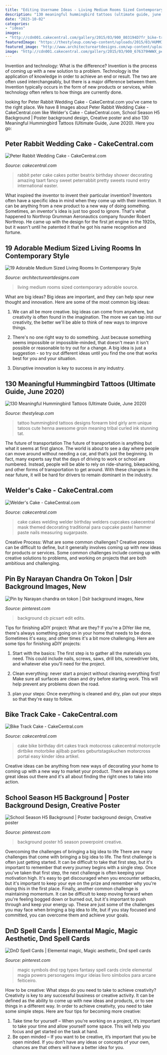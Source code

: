 ```yaml
---
title: "Editing Username Ideas - Living Medium Rooms Sized Contemporary Adorable Source"
description: "130 meaningful hummingbird tattoos (ultimate guide, june 2020)"
date: "2023-10-02"
categories:
- "ideas"
images:
- "http://cdn001.cakecentral.com/gallery/2015/03/900_803194D7fr_bike-track-cake.jpg"
featuredImage: "https://thestyleup.com/wp-content/uploads/2015/03/HUMMINGBIRD-TATTOO-DESIGNS-23.jpg"
featured_image: "http://www.architectureartdesigns.com/wp-content/uploads/2016/05/5-29.jpg"
image: "http://cdn001.cakecentral.com/gallery/2015/03/900_676379HWWX_peter-rabbit-wedding-cake.jpg"
---
```



Invention and technology: What is the difference?
Invention is the process of coming up with a new solution to a problem. Technology is the application of knowledge in order to achieve an end or result. The two are often used interchangeably, but there is a major difference between them. Invention typically occurs in the form of new products or services, while technology often refers to how things are currently done.

	

		
looking for Peter Rabbit Wedding Cake - CakeCentral.com you've came to the right place. We have 8 Images about Peter Rabbit Wedding Cake - CakeCentral.com like Welder&#039;s Cake - CakeCentral.com, School Season H5 Background | Poster background design, Creative poster and also 130 Meaningful Hummingbird Tattoos (Ultimate Guide, June 2020). Here you go:
		
    
## Peter Rabbit Wedding Cake - CakeCentral.com

<img loading=lazy src="http://cdn001.cakecentral.com/gallery/2015/03/900_676379HWWX_peter-rabbit-wedding-cake.jpg" onerror="this.onerror=null;this.src='https://tse3.mm.bing.net/th?id=OIP.s2gV8NiXdGfWkpFjWKt1twHaNJ&amp;pid=15.1';" alt="Peter Rabbit Wedding Cake - CakeCentral.com">

_Source: cakecentral.com_

>rabbit peter cake cakes potter beatrix birthday shower decorating amazing taart fancy sweet peterrabbit pretty sweets round entry international easter. 

	

What inspired the inventor to invent their particular invention?
Inventors often have a specific idea in mind when they come up with their invention. It can be anything from a new product to a new way of doing something. Sometimes, an inventor's idea is just too good to ignore. That's what happened to Northrop Grumman Aeronautics company founder Robert Northrop. He came up with the design for the first jet engine in the 1920s, but it wasn't until he patented it that he got his name recognition and fortune.

    
## 19 Adorable Medium Sized Living Rooms In Contemporary Style

<img loading=lazy src="http://www.architectureartdesigns.com/wp-content/uploads/2016/05/5-29.jpg" onerror="this.onerror=null;this.src='https://tse2.mm.bing.net/th?id=OIP.yd7tL4I5JgcOWKeQCQCUEAHaIO&amp;pid=15.1';" alt="19 Adorable Medium Sized Living Rooms In Contemporary Style">

_Source: architectureartdesigns.com_

>living medium rooms sized contemporary adorable source. 

	

What are big ideas?
Big ideas are important, and they can help spur new thought and innovation. Here are some of the most common big ideas:
1. We can all be more creative. big ideas can come from anywhere, but creativity is often found in the imagination. The more we can tap into our creativity, the better we'll be able to think of new ways to improve things.

2. There's no one right way to do something. Just because something seems impossible or impossible-minded, that doesn't mean it isn't possible or reasonable to try out for a change. A big idea is just a suggestion - so try out different ideas until you find the one that works best for you and your situation.

3. Disruptive innovation is key to success in any industry.

    
## 130 Meaningful Hummingbird Tattoos (Ultimate Guide, June 2020)

<img loading=lazy src="https://thestyleup.com/wp-content/uploads/2015/03/HUMMINGBIRD-TATTOO-DESIGNS-23.jpg" onerror="this.onerror=null;this.src='https://tse4.mm.bing.net/th?id=OIP.-oTIDkL1Q6AgibSNIvKvvgHaJ1&amp;pid=15.1';" alt="130 Meaningful Hummingbird Tattoos (Ultimate Guide, June 2020)">

_Source: thestyleup.com_

>tattoo hummingbird tattoos designs forearm bird girly arm unique tatoos cute henna awesome groin meaning tribal curled ink stunning tat. 

	

The future of transportation
The future of transportation is anything but what it seems at first glance. The world is about to see a day where people can move around without needing a car, and that’s just the beginning. In fact, many experts say that the days of driving to work or school are numbered. Instead, people will be able to rely on ride-sharing, bikepacking, and other forms of transportation to get around. With these changes in the near future, it will be hard for drivers to remain dominant in the industry.

    
## Welder&#039;s Cake - CakeCentral.com

<img loading=lazy src="https://cdn001.cakecentral.com/gallery/2015/03/900_854564Ug8g_welders-cake.jpg" onerror="this.onerror=null;this.src='https://tse2.mm.bing.net/th?id=OIP.0AvJGJeXVPMYzKWmI8bxugHaJ4&amp;pid=15.1';" alt="Welder&#039;s Cake - CakeCentral.com">

_Source: cakecentral.com_

>cake cakes welding welder birthday welders cupcakes cakecentral mask themed decorating traditional para cupcake pastel hammer paste nails measuring sugarpaste. 

	

Creative Process: What are some common challenges?
Creative process can be difficult to define, but it generally involves coming up with new ideas for products or services. Some common challenges include coming up with creative solutions to problems, and working on projects that are both ambitious and challenging.

    
## Pin By Narayan Chandra On Tokon | Dslr Background Images, New

<img loading=lazy src="https://i.pinimg.com/736x/f1/02/dd/f102ddf2493dd0cd48ad1f04147b40f4.jpg" onerror="this.onerror=null;this.src='https://tse3.mm.bing.net/th?id=OIP.nHPh35FwVcKvfcLI8xu2rgAAAA&amp;pid=15.1';" alt="Pin by Narayan chandra on tokon | Dslr background images, New">

_Source: pinterest.com_

>background cb picsart edit edits. 

	

Tips for finishing aDIY project: What are they?
If you're a DIYer like me, there's always something going on in your home that needs to be done. Sometimes it's easy, and other times it's a bit more challenging. Here are some tips for finishing aDIY projects:
1. Start with the basics: The first step is to gather all the materials you need. This could include nails, screws, saws, drill bits, screwdriver bits, and whatever else you'll need for the project.

2. Clean everything: never start a project without cleaning everything first! Make sure all surfaces are clean and dry before starting work. This will help prevent any problems down the road.

3. plan your steps: Once everything is cleaned and dry, plan out your steps so that they're easy to follow.

    
## Bike Track Cake - CakeCentral.com

<img loading=lazy src="http://cdn001.cakecentral.com/gallery/2015/03/900_803194D7fr_bike-track-cake.jpg" onerror="this.onerror=null;this.src='https://tse4.mm.bing.net/th?id=OIP.zE96SVq_FqskeDOrRQHTOAHaLH&amp;pid=15.1';" alt="Bike Track Cake - CakeCentral.com">

_Source: cakecentral.com_

>cake bike birthday dirt cakes track motocross cakecentral motorcycle dirtbike motorbike ajilbab parties geburtstagskuchen motorcross portal easy kinder idea artikel. 

	

Creative ideas can be anything from new ways of decorating your home to coming up with a new way to market your product. There are always some great ideas out there and it's all about finding the right ones to take into action.

    
## School Season H5 Background | Poster Background Design, Creative Poster

<img loading=lazy src="https://i.pinimg.com/736x/90/ff/81/90ff81e3993bcd6e7da6ed52c67930b7.jpg" onerror="this.onerror=null;this.src='https://tse3.mm.bing.net/th?id=OIP.lT4vtsdT3wjzIhqWK3oClAHaNK&amp;pid=15.1';" alt="School Season H5 Background | Poster background design, Creative poster">

_Source: pinterest.com_

>background poster h5 season powerpoint creative. 

	

Overcoming the challenges of bringing a big idea to life
There are many challenges that come with bringing a big idea to life. The first challenge is often just getting started. It can be difficult to take that first step, but it's important to remember that every journey begins with a single step. Once you've taken that first step, the next challenge is often keeping your motivation high. It's easy to get discouraged when you encounter setbacks, but it's important to keep your eye on the prize and remember why you're doing this in the first place. Finally, another common challenge is maintaining momentum. It can be difficult to keep moving forward when you're feeling bogged down or burned out, but it's important to push through and keep your energy up. These are just some of the challenges you may face when bringing a big idea to life, but if you stay focused and committed, you can overcome them and achieve your goals.

    
## DnD Spell Cards | Elemental Magic, Magic Aesthetic, Dnd Spell Cards

<img loading=lazy src="https://i.pinimg.com/736x/54/d1/91/54d1919c54ac19730c6c3893f00fb31a.jpg" onerror="this.onerror=null;this.src='https://tse2.mm.bing.net/th?id=OIP.ldrDLwjR0Pdyc6av4zhC8gHaKH&amp;pid=15.1';" alt="DnD Spell Cards | Elemental magic, Magic aesthetic, Dnd spell cards">

_Source: pinterest.com_

>magic symbols dnd rpg types fantasy spell cards circle elemental magia powers personagens imgur ideias livro símbolos para arcane feiticeiro. 

	

How to be creative: What steps do you need to take to achieve creativity?
Creativity is key to any successful business or creative activity. It can be defined as the ability to come up with new ideas and products, or to see things in a different way. In order to achieve creativity, you need to take some simple steps. Here are four tips for becoming more creative: 
1) Take time for yourself – When you’re working on a project, it’s important to take your time and allow yourself some space. This will help you focus and get started on the task at hand. 
2) Be open minded – If you want to be creative, it’s important that you be open minded. If you don’t have any ideas or concepts of your own, chances are that others will have a better idea for you.

